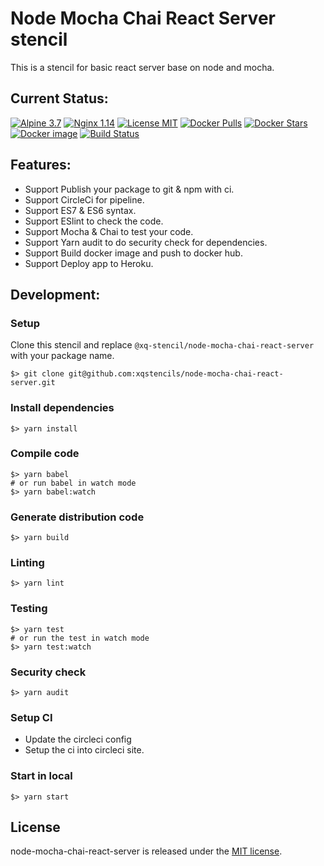 # Node Mocha Chai React Server stencil
This is a stencil for basic react server base on node and mocha.

## Current Status:

[![Alpine 3.7](https://img.shields.io/badge/alpine-3.7-brightgreen.svg)]()
[![Nginx 1.14](https://img.shields.io/badge/nginx-1.14-brightgreen.svg)]()
[![License MIT](https://img.shields.io/badge/license-MIT-blue.svg)]()
[![Docker Pulls](https://img.shields.io/docker/pulls/xqstencils/node-mocha-chai-react-server.svg)](https://hub.docker.com/r/xqstencils/node-mocha-chai-react-server/)
[![Docker Stars](https://img.shields.io/docker/stars/xqstencils/node-mocha-chai-react-server.svg)](https://hub.docker.com/r/xqstencils/node-mocha-chai-react-server/)
[![Docker image](https://images.microbadger.com/badges/image/xqstencils/node-mocha-chai-react-server.svg)](https://microbadger.com/images/xqstencils/node-mocha-chai-react-server)
[![Build Status](https://circleci.com/gh/xqstencils/node-mocha-chai-react-server.svg?style=svg)](https://circleci.com/gh/xqstencils/node-mocha-chai-react-server)

## Features:

* Support Publish your package to git & npm with ci.
* Support CircleCi for pipeline.
* Support ES7 & ES6 syntax.
* Support ESlint to check the code.
* Support Mocha & Chai to test your code.
* Support Yarn audit to do security check for dependencies.
* Support Build docker image and push to docker hub.
* Support Deploy app to Heroku.

## Development:

### Setup

Clone this stencil and replace `@xq-stencil/node-mocha-chai-react-server` with your package name.

```
$> git clone git@github.com:xqstencils/node-mocha-chai-react-server.git
```

### Install dependencies

```
$> yarn install
```

### Compile code

```
$> yarn babel
# or run babel in watch mode
$> yarn babel:watch
```

### Generate distribution code

```
$> yarn build
```

### Linting

```
$> yarn lint
```

### Testing

```
$> yarn test
# or run the test in watch mode
$> yarn test:watch
```

### Security check

```
$> yarn audit
```

### Setup CI

* Update the circleci config
* Setup the ci into circleci site.


### Start in local

```
$> yarn start
```

## License

node-mocha-chai-react-server is released under the [MIT license](https://github.com/xqstencils/node-mocha-chai-react-server/blob/master/LICENSE).
